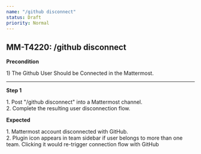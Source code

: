 ```yaml
---
name: "/github disconnect"
status: Draft
priority: Normal
---
```


## MM-T4220: /github disconnect

**Precondition**

1\) The Github User Should be Connected in the Mattermost. 

---

**Step 1**

1\. Post "/github disconnect" into a Mattermost channel.\
2\. Complete the resulting user disconnection flow.

**Expected**

1\. Mattermost account disconnected with GitHub.\
2\. Plugin icon appears in team sidebar if user belongs to more than one team. Clicking it would re-trigger connection flow with GitHub
